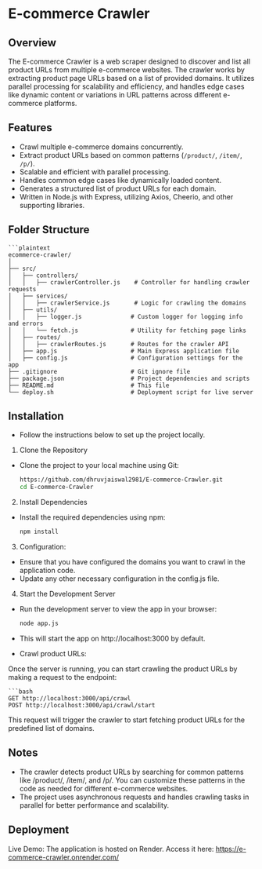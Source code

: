 # E-commerce Crawler

## Overview

The E-commerce Crawler is a web scraper designed to discover and list all product URLs from multiple e-commerce websites. The crawler works by extracting product page URLs based on a list of provided domains. It utilizes parallel processing for scalability and efficiency, and handles edge cases like dynamic content or variations in URL patterns across different e-commerce platforms.

## Features

- Crawl multiple e-commerce domains concurrently.
- Extract product URLs based on common patterns (`/product/`, `/item/`, `/p/`).
- Scalable and efficient with parallel processing.
- Handles common edge cases like dynamically loaded content.
- Generates a structured list of product URLs for each domain.
- Written in Node.js with Express, utilizing Axios, Cheerio, and other supporting libraries.

## Folder Structure

    ```plaintext
    ecommerce-crawler/
    │
    ├── src/
    │   ├── controllers/
    │   │   ├── crawlerController.js    # Controller for handling crawler requests
    │   ├── services/
    │   │   ├── crawlerService.js       # Logic for crawling the domains
    │   ├── utils/
    │   │   ├── logger.js              # Custom logger for logging info and errors
    │   │   └── fetch.js               # Utility for fetching page links
    │   ├── routes/
    │   │   ├── crawlerRoutes.js       # Routes for the crawler API
    │   ├── app.js                     # Main Express application file
    │   ├── config.js                  # Configuration settings for the app
    ├── .gitignore                     # Git ignore file
    ├── package.json                   # Project dependencies and scripts
    ├── README.md                      # This file
    └── deploy.sh                      # Deployment script for live server

## Installation
- Follow the instructions below to set up the project locally.

1. Clone the Repository
- Clone the project to your local machine using Git:
    ```bash
    https://github.com/dhruvjaiswal2981/E-commerce-Crawler.git
    cd E-commerce-Crawler

2. Install Dependencies
- Install the required dependencies using npm:
    ```bash
    npm install


3. Configuration:

- Ensure that you have configured the domains you want to crawl in the application code.
- Update any other necessary configuration in the config.js file.

4. Start the Development Server
- Run the development server to view the app in your browser:

    ```bash
    node app.js

- This will start the app on http://localhost:3000 by default.
- Crawl product URLs:

Once the server is running, you can start crawling the product URLs by making a request to the endpoint:

    ```bash
    GET http://localhost:3000/api/crawl
    POST http://localhost:3000/api/crawl/start

This request will trigger the crawler to start fetching product URLs for the predefined list of domains.

## Notes
- The crawler detects product URLs by searching for common patterns like /product/, /item/, and /p/. You can customize these patterns in the code as needed for different e-commerce websites.
- The project uses asynchronous requests and handles crawling tasks in parallel for better performance and scalability.


## Deployment
Live Demo: The application is hosted on Render.
Access it here: https://e-commerce-crawler.onrender.com/